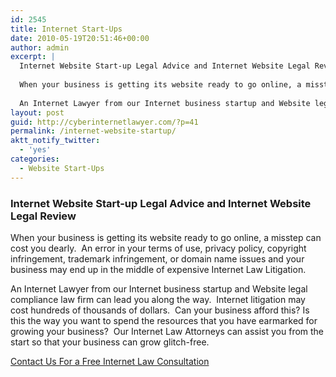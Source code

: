 ```yaml
---
id: 2545
title: Internet Start-Ups
date: 2010-05-19T20:51:46+00:00
author: admin
excerpt: |
  Internet Website Start-up Legal Advice and Internet Website Legal Review
  
  When your business is getting its website ready to go online, a misstep can cost you dearly.  An error in your terms of use, privacy policy, copyright infringement, trademark infringement, or domain name issues and your business may end up in the middle of expensive Internet Law Litigation.
  
  An Internet Lawyer from our Internet business startup and Website legal compliance law firm can lead you along the way.  Internet litigation may cost hundreds of thousands of dollars.  Can your business afford this? Is this the way you want to spend the resources that you have earmarked for growing your business?  Our Internet Law Attorneys can assist you from the start so that your business can grow glitch-free.
layout: post
guid: http://cyberinternetlawyer.com/?p=41
permalink: /internet-website-startup/
aktt_notify_twitter:
  - 'yes'
categories:
  - Website Start-Ups
---
```

### Internet Website Start-up Legal Advice and Internet Website Legal Review

When your business is getting its website ready to go online, a misstep can cost you dearly.  An error in your terms of use, privacy policy, copyright infringement, trademark infringement, or domain name issues and your business may end up in the middle of expensive Internet Law Litigation.

An Internet Lawyer from our Internet business startup and Website legal compliance law firm can lead you along the way.  Internet litigation may cost hundreds of thousands of dollars.  Can your business afford this? Is this the way you want to spend the resources that you have earmarked for growing your business?  Our Internet Law Attorneys can assist you from the start so that your business can grow glitch-free.

<div id="container2">
  <div id="content1">
    <p>
      <a title="Internet Lawyer" href="http://cyberinternetlawyer.com/contact-us" target="_self"> Contact Us For a Free Internet Law Consultation</a>
    </p>
  </div>
</div>